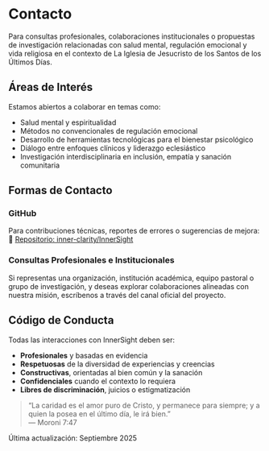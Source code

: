 # Contacto

Para consultas profesionales, colaboraciones institucionales o propuestas de investigación relacionadas con salud mental, regulación emocional y vida religiosa en el contexto de La Iglesia de Jesucristo de los Santos de los Últimos Días.

## Áreas de Interés

Estamos abiertos a colaborar en temas como:

- Salud mental y espiritualidad  
- Métodos no convencionales de regulación emocional  
- Desarrollo de herramientas tecnológicas para el bienestar psicológico  
- Diálogo entre enfoques clínicos y liderazgo eclesiástico  
- Investigación interdisciplinaria en inclusión, empatía y sanación comunitaria  

## Formas de Contacto

### GitHub  
Para contribuciones técnicas, reportes de errores o sugerencias de mejora:  
🔗 [Repositorio: inner-clarity/InnerSight](https://github.com/inner-clarity/InnerSight)

### Consultas Profesionales e Institucionales  
Si representas una organización, institución académica, equipo pastoral o grupo de investigación, y deseas explorar colaboraciones alineadas con nuestra misión, escríbenos a través del canal oficial del proyecto.

## Código de Conducta

Todas las interacciones con InnerSight deben ser:

- **Profesionales** y basadas en evidencia  
- **Respetuosas** de la diversidad de experiencias y creencias  
- **Constructivas**, orientadas al bien común y la sanación  
- **Confidenciales** cuando el contexto lo requiera  
- **Libres de discriminación**, juicios o estigmatización  

> “La caridad es el amor puro de Cristo, y permanece para siempre; y a quien la posea en el último día, le irá bien.”  
> — Moroni 7:47

Última actualización: Septiembre 2025
